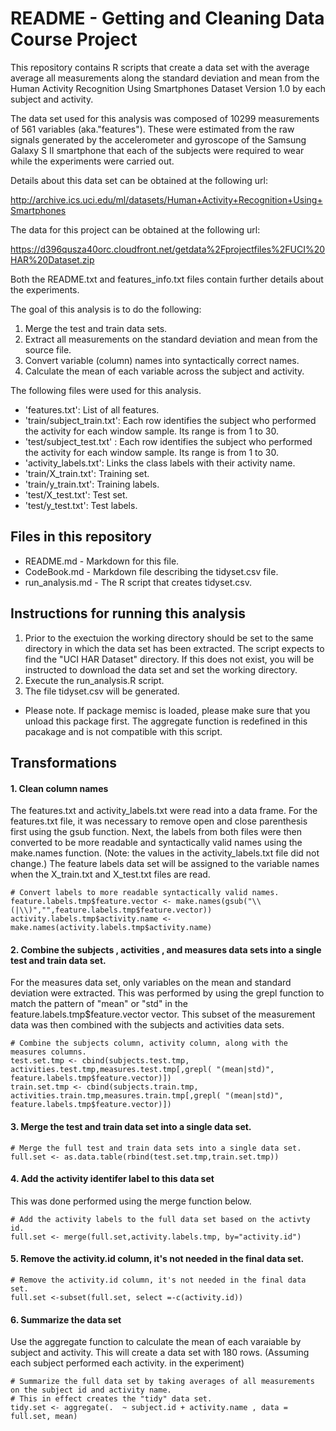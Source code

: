 README - Getting and Cleaning Data Course Project
========================================================

This repository contains R scripts that create a data set with the average average all measurements along the standard deviation and mean from the Human Activity Recognition Using Smartphones Dataset Version 1.0 by each subject and activity.

The data set used for this analysis was composed of 10299 measurements of 561 variables (aka."features").  These were estimated from the raw signals generated by the accelerometer and gyroscope of the Samsung Galaxy S II smartphone that each of the subjects were required to wear while the experiments were carried out. 

Details about this data set can be obtained at the following url:

http://archive.ics.uci.edu/ml/datasets/Human+Activity+Recognition+Using+Smartphones 

The data for this project can be obtained at the following url:

https://d396qusza40orc.cloudfront.net/getdata%2Fprojectfiles%2FUCI%20HAR%20Dataset.zip

Both the README.txt and features_info.txt files contain further details about the experiments.  

The goal of this analysis is to do the following:  
  
1) Merge the test and train data sets.    
2) Extract all measurements on the standard deviation and mean from the source file.  
3) Convert variable (column) names into syntactically correct names.  
4) Calculate the mean of each variable across the subject and activity.  
 
The following files were used for this analysis.
- 'features.txt': List of all features.  
- 'train/subject_train.txt': Each row identifies the subject who performed the activity for each window sample. Its range is from 1 to 30.   
- 'test/subject_test.txt' : Each row identifies the subject who performed the activity for each window sample. Its range is from 1 to 30.   
- 'activity_labels.txt': Links the class labels with their activity name.  
- 'train/X_train.txt': Training set.  
- 'train/y_train.txt': Training labels.  
- 'test/X_test.txt': Test set.  
- 'test/y_test.txt': Test labels.  

Files in this repository
--------------------
* README.md - Markdown for this file.  
* CodeBook.md - Markdown file describing the tidyset.csv file.  
* run_analysis.md - The R script that creates tidyset.csv.  

Instructions for running this analysis
-------------
1. Prior to the exectuion the working directory should be set to the same directory in which the data set has been extracted.  The script expects to find the "UCI HAR Dataset" directory.  If this does not exist, you will be instructed to download the data set and set the working directory.
2. Execute the run_analysis.R script.
3. The file tidyset.csv will be generated.  

* Please note. If package memisc is loaded, please make sure that you unload this package first.  The aggregate function is redefined in this pacakage and is not compatible with this script.

Transformations
------------------------------

#### 1. Clean column names

The features.txt and activity_labels.txt were read into a data frame.  For the features.txt file, it was necessary to remove open and close parenthesis first using the gsub function.  Next, the labels from both files were then converted to be more readable and syntactically valid names using the make.names function.  (Note: the values in the activity_labels.txt file did not change.)  The feature labels data set will be assigned to the variable names when the X_train.txt and X_test.txt files are read.
```
# Convert labels to more readable syntactically valid names.
feature.labels.tmp$feature.vector <- make.names(gsub("\\(|\\)","",feature.labels.tmp$feature.vector))
activity.labels.tmp$activity.name <- make.names(activity.labels.tmp$activity.name)

```
#### 2. Combine the subjects , activities , and measures data sets into a single test and train data set.   

For the measures data set, only variables on the mean and standard deviation were extracted.  This was performed by using the grepl function to match the pattern of "mean" or "std" in the feature.labels.tmp$feature.vector vector.  This subset of the measurement data was then combined with the subjects and activities data sets.
```
# Combine the subjects column, activity column, along with the measures columns.
test.set.tmp <- cbind(subjects.test.tmp, activities.test.tmp,measures.test.tmp[,grepl( "(mean|std)", feature.labels.tmp$feature.vector)])
train.set.tmp <- cbind(subjects.train.tmp, activities.train.tmp,measures.train.tmp[,grepl( "(mean|std)", feature.labels.tmp$feature.vector)])
```
#### 3. Merge the test and train data set into a single data set.
```
# Merge the full test and train data sets into a single data set.
full.set <- as.data.table(rbind(test.set.tmp,train.set.tmp))
```
#### 4. Add the activity identifer label to this data set
This was done performed using the merge function below.
```
# Add the activity labels to the full data set based on the activty id.
full.set <- merge(full.set,activity.labels.tmp, by="activity.id")
```
#### 5. Remove the activity.id column, it's not needed in the final data set.
```
# Remove the activity.id column, it's not needed in the final data set.
full.set <-subset(full.set, select =-c(activity.id))
```
#### 6. Summarize the data set

Use the aggregate function to calculate the mean of each varaiable by subject and activity.  This will create a data set with 180 rows.  (Assuming each subject performed each activity. in the experiment)
```
# Summarize the full data set by taking averages of all measurements on the subject id and activity name.
# This in effect creates the "tidy" data set.
tidy.set <- aggregate(.  ~ subject.id + activity.name , data = full.set, mean)
```







